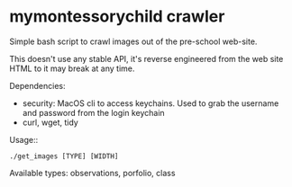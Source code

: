 # mymontessorychild crawler

Simple bash script to crawl images out of the pre-school web-site.

This doesn't use any stable API, it's reverse engineered from the web
site HTML to it may break at any time.

Dependencies:
* security: MacOS cli to access keychains. Used to grab the username
  and password from the login keychain
* curl, wget, tidy

Usage::

    ./get_images [TYPE] [WIDTH]
    
Available types: observations, porfolio, class

